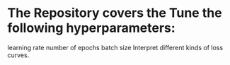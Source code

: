 # The Repository covers the Tune the following hyperparameters:
learning rate
number of epochs
batch size
Interpret different kinds of loss curves.
